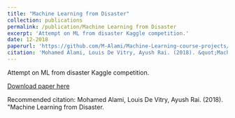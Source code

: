```yaml
---
title: "Machine Learning from Disaster"
collection: publications
permalink: /publication/Machine Learning from Disaster
excerpt: 'Attempt on ML from disaster Kaggle competition.'
date: 12-2018
paperurl: 'https://github.com/M-Alami/Machine-Learning-course-projects/blob/master/Attempt%20on%20ML%20from%20disaster%20Kaggle%20competition/ML%20from%20disaster-Titanic%20Kaggle.pdf'
citation: 'Mohamed Alami, Louis De Vitry, Ayush Rai. (2018). &quot;Machine Learning from Disaster.'
---
```

Attempt on ML from disaster Kaggle competition.

[Download paper here](https://github.com/M-Alami/Machine-Learning-course-projects/blob/master/Attempt%20on%20ML%20from%20disaster%20Kaggle%20competition/ML%20from%20disaster-Titanic%20Kaggle.pdf)

Recommended citation: Mohamed Alami, Louis De Vitry, Ayush Rai. (2018). &quot;Machine Learning from Disaster.